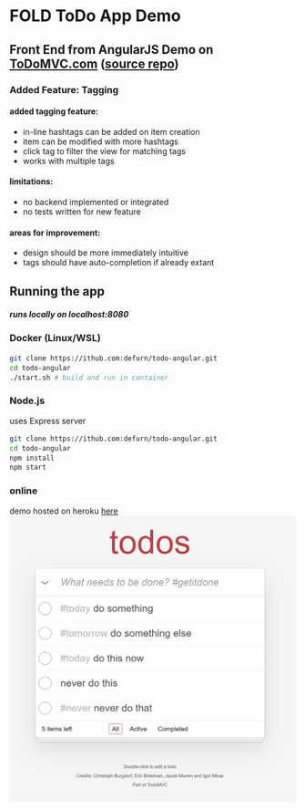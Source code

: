# FOLD ToDo App Demo
## Front End from AngularJS Demo on [ToDoMVC.com](https://todomvc.com/examples/angularjs/#/) ([source repo](https://github.com/tastejs/todomvc/tree/gh-pages/examples/angularjs))    

### Added Feature: Tagging
#### added tagging feature: 
* in-line hashtags can be added on item creation
* item can be modified with more hashtags
* click tag to filter the view for matching tags
* works with multiple tags

#### limitations:
* no backend implemented or integrated  
* no tests written for new feature  
#### areas for improvement:
* design should be more immediately intuitive
* tags should have auto-completion if already extant

## Running the app
##### runs locally on localhost:8080
### Docker (Linux/WSL)
```bash
git clone https://ithub.com:defurn/todo-angular.git
cd todo-angular
./start.sh # build and run in container
```
### Node.js
uses Express server
```bash
git clone https://ithub.com:defurn/todo-angular.git
cd todo-angular
npm install
npm start
```
### online
demo hosted on heroku [here](https://tranquil-mountain-17858.herokuapp.com/)
![alt text for screen readers](./Screenshot.png "Text to show on mouseover")
